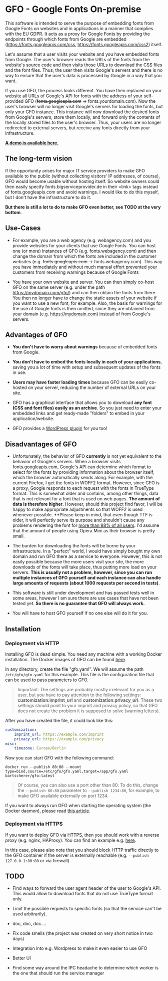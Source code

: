 # GFO - Google Fonts On-premise

This software is intended to serve the purpose of embedding fonts from Google Fonts on websites and in applications in a manner that complies with the EU GDPR. It acts as a proxy for Google Fonts by providing the endpoints through which fonts from Google are embedded (https://fonts.googleapis.com/css, https://fonts.googleapis.com/css2) itself.

Let's assume that a user visits your website and you have embedded fonts from Google. The user's browser reads the URLs of the fonts from the website's source code and then visits those URLs to download the CSS files and the font files. Thus, the user then visits Google's servers and there is no way to ensure that the user's data is processed by Google in a way that you want.

If you use GFO, the process looks different. You have then replaced on your website all URLs of Google's API for fonts with the address of your self-provided GFO (~~fonts.googleapis.com~~ -> fonts.yourdomain.com). Now the user's browser will no longer visit Google's servers for loading the fonts, but only your GFO instance. This instance will now download the desired fonts from Google's servers, store them locally, and forward only the contents of the locally stored files to the user's browser. Thus, your users are no longer redirected to external servers, but receive any fonts directly from your infrastructure.

**[A demo is available here.](https://fonts.bartscherer.io)**

## The long-term vision

If the opportunity arises for major IT service providers to make GFO available to the public (without collecting visitors' IP addresses, of course), GFO would become usable without hosting itself. So website owners could then easily specify fonts.bigserviceprovider.de in their <link\> tags instead of fonts.googleapis.com and avoid warnings. I would like to do this myself, but I don't have the infrastructure to do it.

**But there is still a lot to do to make GFO even better, see TODO at the very bottom**.

## Use-Cases

- For example, you are a web agency (e.g. webagency.com) and you provide websites for your clients that use Google Fonts. You can host one (or more) instances of GFO (e.g. fonts.webagency.com) and then change the domain from which the fonts are included in the customer websites (e.g. ~~fonts.googleapis.com~~ -> fonts.webagency.com). This way you have immediately and without much manual effort prevented your customers from receiving warnings because of Google Fonts

- You have your own website and server. You can then simply co-host GFO on the same server (e.g. under the path https://mydomain.com/gfo/) and can then obtain the fonts from there. You then no longer have to change the static assets of your website if you want to use a new font, for example. Also, the basis for warnings for the use of Google fonts is then omitted, since they are obtained from your domain (e.g. https://mydomain.com) instead of from Google's servers.

## Advantages of GFO

- **You don't have to worry about warnings** because of embedded fonts from Google.

- **You don't have to embed the fonts locally in each of your applications**, saving you a lot of time with setup and subsequent updates of the fonts in use.

- **Users may have faster loading times** because GFO can be easily co-hosted on your server, reducing the number of external URLs on your site.

- GFO has a graphical interface that allows you to download **any font (CSS and font files) easily as an archive**. So you just need to enter your embedded links and get ready-made "folders" to embed in your application/website.

- GFO provides a [WordPress plugin](https://github.com/bartscherer/gfo) for you too!

## Disadvantages of GFO

- Unfortunately, the behavior of GFO **currently** is not yet equivalent to the behavior of Google's servers. When a browser visits fonts.googleapis.com, Google's API can determine which format to select for the fonts by providing information about the browser itself, which the browser automatically sends along. For example, with the current Firefox, I get the fonts in WOFF2 format. However, since GFO is a proxy, Google responds to each request with the fonts in TrueType format. This is somewhat older and contains, among other things, data that is not relevant for a font that is used on web pages. **The amount of data is therefore higher**. However, should this project find favor, I will be happy to make appropriate adjustments so that WOFF2 is used whenever possible. **Please keep in mind, that even though TTF is older, it will perfectly serve its purpose and shouldn't cause any problems rendering the font for [more than 98% of all users](https://caniuse.com/?search=ttf). I'd assume that the amount of people using Opera Mini as their browser is pretty small.

- The burden for downloading the fonts will be borne by your infrastructure. In a "perfect" world, I would have simply bought my own domain and run GFO there as a service to everyone. However, this is not easily possible because the more users visit your site, the more downloads of the fonts will take place, thus putting more load on your servers. **This is usually not a problem, however, since you can run multiple instances of GFO yourself and each instance can also handle large amounts of requests (about 1000 requests per second in tests)**.

- This software is still under development and has passed tests well in some areas, however I am sure there are use cases that have not been tested yet. **So there is no guarantee that GFO will always work.**

- You will have to host GFO yourself if no one else will do it for you.

## Installation

### Deployment via HTTP

Installing GFO is dead simple. You need any machine with a working Docker installation. The Docker images of GFO can be found [here](https://hub.docker.com/repository/docker/bartscherer/gfo).

In any directory, create the file "gfo.yaml". We will assume the path `/etc/gfo/gfo.yaml` for this example. This file is the configuration file that can be used to pass parameters to GFO.

> Important: The settings are probably mostly irrelevant for you as a user, but you have to pay attention to the following settings: **customization:imprint_url** and **customization:privacy_url**. These two settings should point to your imprint and privacy policy, so that GFO does not create the problem it is supposed to solve (warning letters).

After you have created the file, it could look like this: 

```yaml
customization:
    imprint_url: https://example.com/imprint
    privacy_url: https://example.com/privacy
misc:
    timezone: Europe/Berlin
```

Now you can start GFO with the following command:

`docker run --publish 80:80 --mount type=bind,source=/etc/gfo/gfo.yaml,target=/app/gfo.yaml bartscherer/gfo:latest`

> Of course, you can also use a port other than 80. To do this, change the `--publish 80:80` parameter to `--publish 1234:80`, for example, to make GFO available externally on port 1234.

If you want to always run GFO when starting the operating system (the Docker daemon), please read [this article](https://docs.docker.com/config/containers/start-containers-automatically/).

### Deployment via HTTPS

If you want to deploy GFO via HTTPS, then you should work with a reverse proxy (e.g. nginx, HAProxy). You can find an example e.g. [here](https://leangaurav.medium.com/simplest-https-setup-nginx-reverse-proxy-letsencrypt-ssl-certificate-aws-cloud-docker-4b74569b3c61).

In this case, please also note that you should block HTTP traffic directly to the GFO container if the server is externally reachable (e.g. `--publish 127.0.0.1:80:80` or via firewall).

## TODO

- Find ways to forward the user agent header of the user to Google's API. This would allow to download fonts that do not use TrueType format only.

- Limit the possible requests to specific fonts (so that the service can't be used arbitrarily).

- doc, doc, doc....

- Fix code smells (the project was created on very short notice in two days)

- Integration into e.g. Wordpress to make it even easier to use GFO

- Better UI

- Find some way around the IPC headache to determine which worker is the one that should run the service manager
